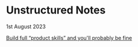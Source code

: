 # Unstructured Notes

1st August 2023 

[Build full “product skills” and you'll probably be fine](https://news.ycombinator.com/item?id=35216894)